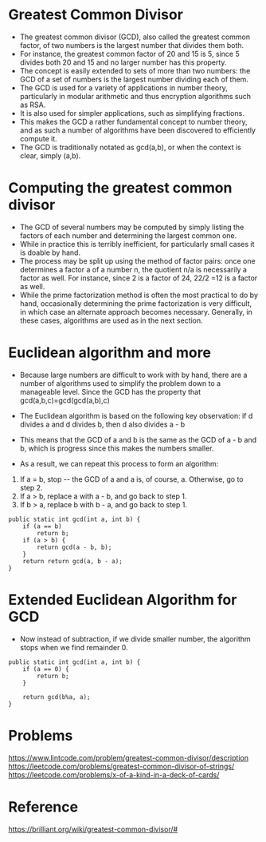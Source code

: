 # Greatest Common Divisor 
- The greatest common divisor (GCD), also called the greatest common factor, of two numbers is the largest number that divides them both. 
- For instance, the greatest common factor of 20 and 15 is 5, since 5 divides both 20 and 15 and no larger number has this property. 
- The concept is easily extended to sets of more than two numbers: the GCD of a set of numbers is the largest number dividing each of them.
- The GCD is used for a variety of applications in number theory, particularly in modular arithmetic and thus encryption algorithms such as RSA. 
- It is also used for simpler applications, such as simplifying fractions. 
- This makes the GCD a rather fundamental concept to number theory, and as such a number of algorithms have been discovered to efficiently compute it.
- The GCD is traditionally notated as gcd(a,b), or when the context is clear, simply (a,b).

# Computing the greatest common divisor
- The GCD of several numbers may be computed by simply listing the factors of each number and determining the largest common one. 
- While in practice this is terribly inefficient, for particularly small cases it is doable by hand. 
- The process may be split up using the method of factor pairs: once one determines a factor a of a number n, the quotient n/a is necessarily a factor as well. For instance, since 2 is a factor of 24, 22/2 =12 is a factor as well.
- While the prime factorization method is often the most practical to do by hand, occasionally determining the prime factorization is very difficult, in which case an alternate approach becomes necessary. Generally, in these cases, algorithms are used as in the next section.

# Euclidean algorithm and more
- Because large numbers are difficult to work with by hand, there are a number of algorithms used to simplify the problem down to a manageable level. Since the GCD has the property that
gcd(a,b,c)=gcd(gcd(a,b),c)

- The Euclidean algorithm is based on the following key observation: if d divides a and d divides b, then d also divides a - b
-  This means that the GCD of a and b is the same as the GCD of a - b and b, which is progress since this makes the numbers smaller.
- As a result, we can repeat this process to form an algorithm:
1. If a = b, stop -- the GCD of a and a is, of course, a. Otherwise, go to step 2.
2. If a > b, replace a with a - b, and go back to step 1.
3. If b > a, replace b with b - a, and go back to step 1.
```
public static int gcd(int a, int b) { 
    if (a == b) 
        return b; 
    if (a > b) {
        return gcd(a - b, b); 
    }  
    return return gcd(a, b - a); 
} 
```

# Extended Euclidean Algorithm for GCD
- Now instead of subtraction, if we divide smaller number, the algorithm stops when we find remainder 0.
```
public static int gcd(int a, int b) { 
    if (a == 0) {
        return b; 
    }
        
    return gcd(b%a, a); 
} 
```
# Problems
https://www.lintcode.com/problem/greatest-common-divisor/description
https://leetcode.com/problems/greatest-common-divisor-of-strings/
https://leetcode.com/problems/x-of-a-kind-in-a-deck-of-cards/

# Reference 
https://brilliant.org/wiki/greatest-common-divisor/#
